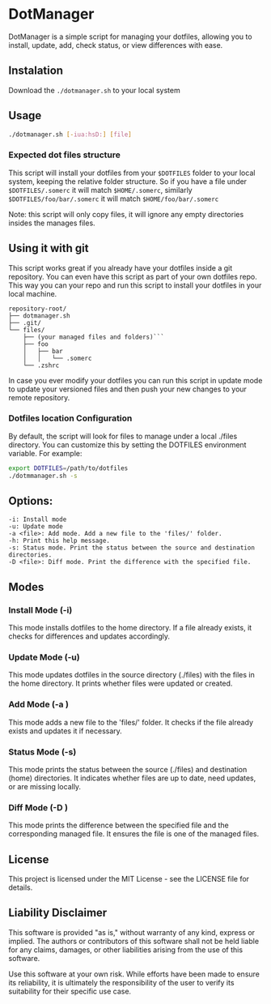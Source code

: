 # DotManager

DotManager is a simple script for managing your dotfiles, allowing you to install, update, add, check status, or view differences with ease.

## Instalation

Download the `./dotmanager.sh` to your local system

## Usage

```bash
./dotmanager.sh [-iua:hsD:] [file]
```

### Expected dot files structure
This script will install your dotfiles from your `$DOTFILES` folder to your local system, keeping the relative folder structure. So if you have a file under `$DOTFILES/.somerc` it will match `$HOME/.somerc`, similarly `$DOTFILES/foo/bar/.somerc` it will match `$HOME/foo/bar/.somerc`

Note: this script will only copy files, it will ignore any empty directories insides the manages files.

## Using it with git

This script works great if you already have your dotfiles inside a git repository. You can even have this script as part of your own dotfiles repo.  
This way you can your repo and run this script to install your dotfiles in your local machine.


```
repository-root/
├── dotmanager.sh
├── .git/
└── files/
    ├── (your managed files and folders)```
    ├── foo
    │   ├── bar
    │   │   └── .somerc
    └── .zshrc
```

In case you ever modify your dotfiles you can run this script in update mode to update your versioned files and then push your new changes to your remote repository.

### Dotfiles location Configuration

By default, the script will look for files to manage under a local ./files directory. You can customize this by setting the DOTFILES environment variable. For example:

```bash
export DOTFILES=/path/to/dotfiles
./dotmmanager.sh -s
```

## Options:

    -i: Install mode
    -u: Update mode
    -a <file>: Add mode. Add a new file to the 'files/' folder.
    -h: Print this help message.
    -s: Status mode. Print the status between the source and destination directories.
    -D <file>: Diff mode. Print the difference with the specified file.

## Modes
### Install Mode (-i)

This mode installs dotfiles to the home directory. If a file already exists, it checks for differences and updates accordingly.

### Update Mode (-u)

This mode updates dotfiles in the source directory (./files) with the files in the home directory. It prints whether files were updated or created.

### Add Mode (-a <file>)

This mode adds a new file to the 'files/' folder. It checks if the file already exists and updates it if necessary.

### Status Mode (-s)

This mode prints the status between the source (./files) and destination (home) directories. It indicates whether files are up to date, need updates, or are missing locally.

### Diff Mode (-D <file>)

This mode prints the difference between the specified file and the corresponding managed file. It ensures the file is one of the managed files.

## License

This project is licensed under the MIT License - see the LICENSE file for details.

## Liability Disclaimer

This software is provided "as is," without warranty of any kind, express or implied. The authors or contributors of this software shall not be held liable for any claims, damages, or other liabilities arising from the use of this software.

Use this software at your own risk. While efforts have been made to ensure its reliability, it is ultimately the responsibility of the user to verify its suitability for their specific use case.
